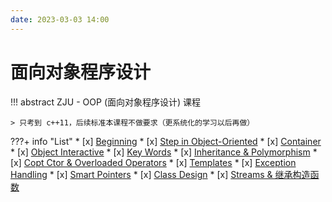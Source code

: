```yaml
---
date: 2023-03-03 14:00
---
```


# 面向对象程序设计

!!! abstract
    ZJU - OOP (面向对象程序设计) 课程
    
    > 只考到 c++11，后续标准本课程不做要求（更系统化的学习以后再做）

???+ info "List"
    * [x] [Beginning](./Lec01/index.html)
    * [x] [Step in Object-Oriented](./Lec02/index.html)
    * [x] [Container](./Lec03/index.html)
    * [x] [Object Interactive](./Lec04/index.html)
    * [x] [Key Words](./Lec05/index.html)
    * [x] [Inheritance & Polymorphism](./Lec06/index.html)
    * [x] [Copt Ctor & Overloaded Operators](./Lec07/index.html)
    * [x] [Templates](./Lec08/index.html)
    * [x] [Exception Handling](./Lec09/index.html)
    * [x] [Smart Pointers](./Lec10/index.html)
    * [x] [Class Design](./Lec11/index.html)
    * [x] [Streams & 继承构造函数](./Lec12/index.html)

<!--
<center><font face="JetBrains Mono" color=grey size=18>To Be Continued</font></center>
-->
